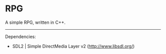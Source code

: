RPG
===

A simple RPG, written in C++.

---

Dependencies:
- SDL2 | Simple DirectMedia Layer v2 (http://www.libsdl.org/)